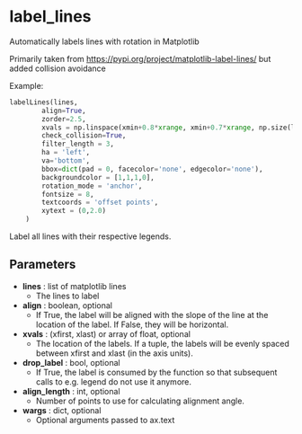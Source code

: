 # label_lines
Automatically labels lines with rotation in Matplotlib

Primarily taken from https://pypi.org/project/matplotlib-label-lines/ but added collision avoidance


Example:
```python
labelLines(lines, 
        align=True, 
        zorder=2.5, 
        xvals = np.linspace(xmin+0.8*xrange, xmin+0.7*xrange, np.size(lines)), 
        check_collision=True,  
        filter_length = 3, 
        ha = 'left', 
        va='bottom', 
        bbox=dict(pad = 0, facecolor='none', edgecolor='none'), 
        backgroundcolor = [1,1,1,0], 
        rotation_mode = 'anchor', 
        fontsize = 8, 
        textcoords = 'offset points',
        xytext = (0,2.0)
    ) 
```

Label all lines with their respective legends.

Parameters
----------
- **lines** : list of matplotlib lines
  - The lines to label
- **align** : boolean, optional
    - If True, the label will be aligned with the slope of the line at the location of the label. If False, they will be horizontal.
- **xvals** : (xfirst, xlast) or array of float, optional
    - The location of the labels. If a tuple, the labels will be evenly spaced between xfirst and xlast (in the axis units).
- **drop_label** : bool, optional
    - If True, the label is consumed by the function so that subsequent calls to e.g. legend do not use it anymore.
- **align_length** : int, optional
    - Number of points to use for calculating alignment angle.
- **wargs** : dict, optional
    - Optional arguments passed to ax.text
